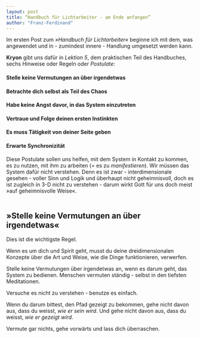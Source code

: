 ```yaml
---
layout: post
title: “Handbuch für Lichtarbeiter - am Ende anfangen”
author: "Franz-Ferdinand"
---
```


Im ersten Post zum _»Handbuch für Lichtarbeiter«_ beginne ich mit dem, was angewendet und in - zumindest innere - Handlung umgesetzt werden kann.

**Kryon** gibt uns dafür in _Lektion 5_, dem praktischen Teil des Handbuches, sechs Hinweise oder Regeln oder _Postulate_:

#### Stelle keine Vermutungen an über irgendetwas
#### Betrachte dich selbst als Teil des Chaos
#### Habe keine Angst davor, in das System einzutreten
#### Vertraue und Folge deinen ersten Instinkten
#### Es muss Tätigkeit von deiner Seite geben
#### Erwarte Synchronizität

Diese Postulate sollen uns helfen, mit dem System in Kontakt zu kommen, es zu nutzen, mit ihm zu arbeiten (= es zu _manifestieren_). Wir müssen das System dafür nicht verstehen. Denn es ist zwar - interdimensionale gesehen - voller Sinn und Logik und überhaupt nicht geheimnisvoll, doch es ist zugleich in 3-D nicht zu verstehen - darum wirkt Gott für uns doch meist »auf geheimnisvolle Weise«.
<br>
<br>

## »Stelle keine Vermutungen an über irgendetwas«
Dies ist die wichtigste Regel.

Wenn es um dich und Spirit geht, musst du deine dreidimensionalen Konzepte über die Art und Weise, wie die Dinge funktionieren, verwerfen.

Stelle keine Vermutungen über irgendetwas an, wenn es darum geht, das System zu bedienen. Menschen vermuten ständig - selbst in den tiefsten Meditationen.

Versuche es nicht zu verstehen - benutze es einfach.

Wenn du darum bittest, den Pfad gezeigt zu bekommen, gehe nicht davon aus, dass du weisst, _wie er sein wird_. Und gehe nicht davon aus, dass du weisst, _wie er gezeigt wird_.

Vermute gar nichts, gehe vorwärts und lass dich überraschen.